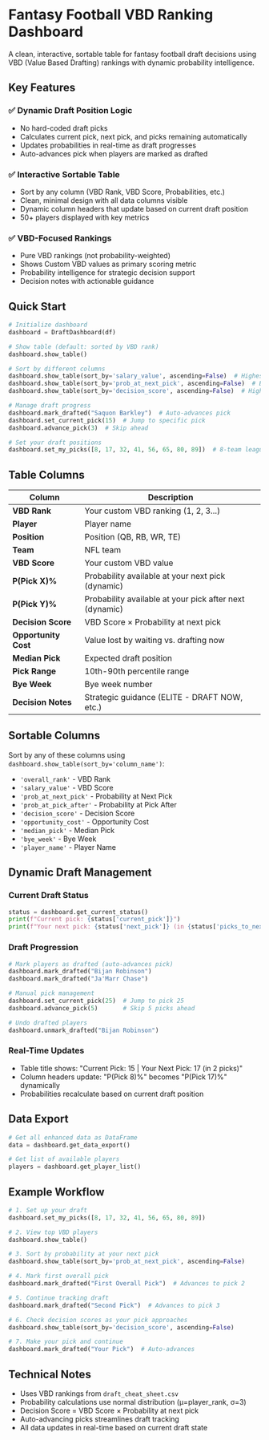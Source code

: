 # Fantasy Football VBD Ranking Dashboard

A clean, interactive, sortable table for fantasy football draft decisions using VBD (Value Based Drafting) rankings with dynamic probability intelligence.

## Key Features

### ✅ **Dynamic Draft Position Logic**
- No hard-coded draft picks
- Calculates current pick, next pick, and picks remaining automatically
- Updates probabilities in real-time as draft progresses
- Auto-advances pick when players are marked as drafted

### ✅ **Interactive Sortable Table**
- Sort by any column (VBD Rank, VBD Score, Probabilities, etc.)
- Clean, minimal design with all data columns visible
- Dynamic column headers that update based on current draft position
- 50+ players displayed with key metrics

### ✅ **VBD-Focused Rankings**
- Pure VBD rankings (not probability-weighted)
- Shows Custom VBD values as primary scoring metric
- Probability intelligence for strategic decision support
- Decision notes with actionable guidance

## Quick Start

```python
# Initialize dashboard
dashboard = DraftDashboard(df)

# Show table (default: sorted by VBD rank)
dashboard.show_table()

# Sort by different columns
dashboard.show_table(sort_by='salary_value', ascending=False)  # Highest VBD first
dashboard.show_table(sort_by='prob_at_next_pick', ascending=False)  # Best availability
dashboard.show_table(sort_by='decision_score', ascending=False)  # Highest decision score

# Manage draft progress
dashboard.mark_drafted("Saquon Barkley")  # Auto-advances pick
dashboard.set_current_pick(15)  # Jump to specific pick
dashboard.advance_pick(3)  # Skip ahead

# Set your draft positions
dashboard.set_my_picks([8, 17, 32, 41, 56, 65, 80, 89])  # 8-team league, pick 8
```

## Table Columns

| Column | Description |
|--------|-------------|
| **VBD Rank** | Your custom VBD ranking (1, 2, 3...) |
| **Player** | Player name |
| **Position** | Position (QB, RB, WR, TE) |
| **Team** | NFL team |
| **VBD Score** | Your custom VBD value |
| **P(Pick X)%** | Probability available at your next pick (dynamic) |
| **P(Pick Y)%** | Probability available at your pick after next (dynamic) |
| **Decision Score** | VBD Score × Probability at next pick |
| **Opportunity Cost** | Value lost by waiting vs. drafting now |
| **Median Pick** | Expected draft position |
| **Pick Range** | 10th-90th percentile range |
| **Bye Week** | Bye week number |
| **Decision Notes** | Strategic guidance (ELITE - DRAFT NOW, etc.) |

## Sortable Columns

Sort by any of these columns using `dashboard.show_table(sort_by='column_name')`:

- `'overall_rank'` - VBD Rank
- `'salary_value'` - VBD Score  
- `'prob_at_next_pick'` - Probability at Next Pick
- `'prob_at_pick_after'` - Probability at Pick After
- `'decision_score'` - Decision Score
- `'opportunity_cost'` - Opportunity Cost
- `'median_pick'` - Median Pick
- `'bye_week'` - Bye Week
- `'player_name'` - Player Name

## Dynamic Draft Management

### Current Draft Status
```python
status = dashboard.get_current_status()
print(f"Current pick: {status['current_pick']}")
print(f"Your next pick: {status['next_pick']} (in {status['picks_to_next']} picks)")
```

### Draft Progression
```python
# Mark players as drafted (auto-advances pick)
dashboard.mark_drafted("Bijan Robinson")
dashboard.mark_drafted("Ja'Marr Chase")

# Manual pick management
dashboard.set_current_pick(25)  # Jump to pick 25
dashboard.advance_pick(5)       # Skip 5 picks ahead

# Undo drafted players
dashboard.unmark_drafted("Bijan Robinson")
```

### Real-Time Updates
- Table title shows: "Current Pick: 15 | Your Next Pick: 17 (in 2 picks)"
- Column headers update: "P(Pick 8)%" becomes "P(Pick 17)%" dynamically
- Probabilities recalculate based on current draft position

## Data Export

```python
# Get all enhanced data as DataFrame
data = dashboard.get_data_export()

# Get list of available players
players = dashboard.get_player_list()
```

## Example Workflow

```python
# 1. Set up your draft
dashboard.set_my_picks([8, 17, 32, 41, 56, 65, 80, 89])

# 2. View top VBD players
dashboard.show_table()

# 3. Sort by probability at your next pick
dashboard.show_table(sort_by='prob_at_next_pick', ascending=False)

# 4. Mark first overall pick
dashboard.mark_drafted("First Overall Pick")  # Advances to pick 2

# 5. Continue tracking draft
dashboard.mark_drafted("Second Pick")  # Advances to pick 3

# 6. Check decision scores as your pick approaches
dashboard.show_table(sort_by='decision_score', ascending=False)

# 7. Make your pick and continue
dashboard.mark_drafted("Your Pick")  # Auto-advances
```

## Technical Notes

- Uses VBD rankings from `draft_cheat_sheet.csv`
- Probability calculations use normal distribution (μ=player_rank, σ=3)
- Decision Score = VBD Score × Probability at next pick
- Auto-advancing picks streamlines draft tracking
- All data updates in real-time based on current draft state